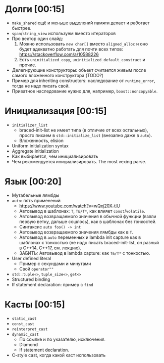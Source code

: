 # Долги [00:15]
* `make_shared` ещё и меньше выделений памяти делает и работает быстрее.
* `span`/`string_view` используем вместо итераторов
* Про вектор один слайд:
  1. Можно использовать `new char[]` вместо `aligned_alloc` и оно будет адекватно работать для почти всех типов: https://stackoverflow.com/a/10588226
  1. Есть `uninitialized_copy`, `uninitialized_default_construct` и прочие.
* Делегирующие конструкторы: объект считается живым после самого вложенного конструктора (TODO?)
* Пример для inheriting constructors: наследование от `runtime_error`, тогда не надо писать свой.
* Приватное наследование нужно для, например, `boost::noncopyable`.

# Инициализация [00:15]
* `initializer_list`
  * braced-init-list не имеет типа (в отличие от всех остальных), просто пихаем в `std::initialize_list` (внезапно даже в `auto`).
  * Вложенность, elision
* Uniform initialization syntax
* Aggregate initialization
* Как выбирается, чем инициализировать
* Чем рекомендуется инициализировать. The most vexing parse.

# Язык [00:20]
* Мутабельные лямбды
* `auto`: пять применений
  * https://www.youtube.com/watch?v=wQxj20X-tIU
  * Автовывод в шаблонах: `T`, `T&/T*`, как влияет `const`/`volatile`.
  * Автовывод возвращаемого значения в обычной функции (взяли первую ветку, дальше сошлось), как в шаблонах без тонкостей.
  * Синтаксис `auto foo() -> int`
  * Автовывод возвращаемого значения лямбды как в `T`.
  * Автовывод в `auto` переменных и lambda init capture как в шаблонах с тонкостью (не надо писать braced-init-list, он разный в C++14, C++17, см. лекцию).
  * ЗАБИТЬ: Автовывод в lambda capture: как `T&/T*` с тонкостью.
* User defined literal
  * Пример с секундами и минутами
  * Свой `operator""`
* `std::tuple<>`, `tuple_size<>`, `get<>`
* Structured binding
* If statement declaration: пример с `find`

# Касты [00:15]
* `static_cast`
* `const_cast`
* `reinterpret_cast`
* `dynamic_cast`
  * По ссылке и по указателю, исключения.
  * Diamond
  * If statement declaration.
* C-style cast, когда какой каст использовать
